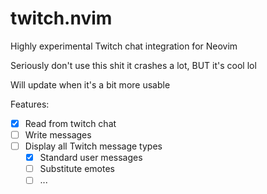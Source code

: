 # twitch.nvim
Highly experimental Twitch chat integration for Neovim

Seriously don't use this shit it crashes a lot, BUT it's cool lol

Will update when it's a bit more usable

Features:
- [X] Read from twitch chat
- [ ] Write messages
- [ ] Display all Twitch message types
  - [X] Standard user messages
  - [ ] Substitute emotes
  - [ ] ...
